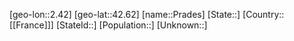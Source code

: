 ﻿---
location: [42.62,2.42]
type: City
tags:
- geo/City


SpocWebEntityId: 33499
isDeleted: false
confidential: public

---
[geo-lon::2.42]
[geo-lat::42.62]
[name::Prades]
[State::]
[Country::[[France]]]
[StateId::]
[Population::]
[Unknown::]

